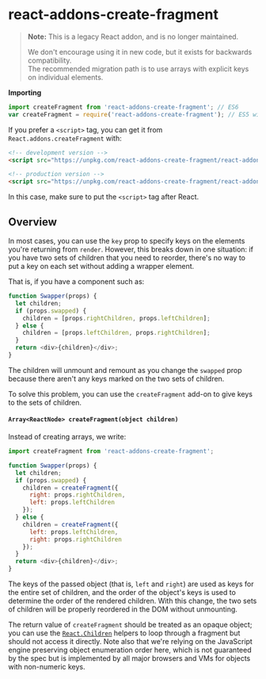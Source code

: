 # react-addons-create-fragment


>**Note:**
>This is a legacy React addon, and is no longer maintained.
>
>We don't encourage using it in new code, but it exists for backwards compatibility.  
>The recommended migration path is to use arrays with explicit keys on individual elements.

**Importing**

```javascript
import createFragment from 'react-addons-create-fragment'; // ES6
var createFragment = require('react-addons-create-fragment'); // ES5 with npm
```

If you prefer a `<script>` tag, you can get it from `React.addons.createFragment` with:

```html
<!-- development version -->
<script src="https://unpkg.com/react-addons-create-fragment/react-addons-create-fragment.js"></script>

<!-- production version -->
<script src="https://unpkg.com/react-addons-create-fragment/react-addons-create-fragment.min.js"></script>
```

In this case, make sure to put the `<script>` tag after React.

## Overview

In most cases, you can use the `key` prop to specify keys on the elements you're returning from `render`. However, this breaks down in one situation: if you have two sets of children that you need to reorder, there's no way to put a key on each set without adding a wrapper element.

That is, if you have a component such as:

```js
function Swapper(props) {
  let children;
  if (props.swapped) {
    children = [props.rightChildren, props.leftChildren];
  } else {
    children = [props.leftChildren, props.rightChildren];
  }
  return <div>{children}</div>;
}
```

The children will unmount and remount as you change the `swapped` prop because there aren't any keys marked on the two sets of children.

To solve this problem, you can use the `createFragment` add-on to give keys to the sets of children.

#### `Array<ReactNode> createFragment(object children)`

Instead of creating arrays, we write:

```javascript
import createFragment from 'react-addons-create-fragment';

function Swapper(props) {
  let children;
  if (props.swapped) {
    children = createFragment({
      right: props.rightChildren,
      left: props.leftChildren
    });
  } else {
    children = createFragment({
      left: props.leftChildren,
      right: props.rightChildren
    });
  }
  return <div>{children}</div>;
}
```

The keys of the passed object (that is, `left` and `right`) are used as keys for the entire set of children, and the order of the object's keys is used to determine the order of the rendered children. With this change, the two sets of children will be properly reordered in the DOM without unmounting.

The return value of `createFragment` should be treated as an opaque object; you can use the [`React.Children`](/react/docs/react-api.html#react.children) helpers to loop through a fragment but should not access it directly. Note also that we're relying on the JavaScript engine preserving object enumeration order here, which is not guaranteed by the spec but is implemented by all major browsers and VMs for objects with non-numeric keys.
